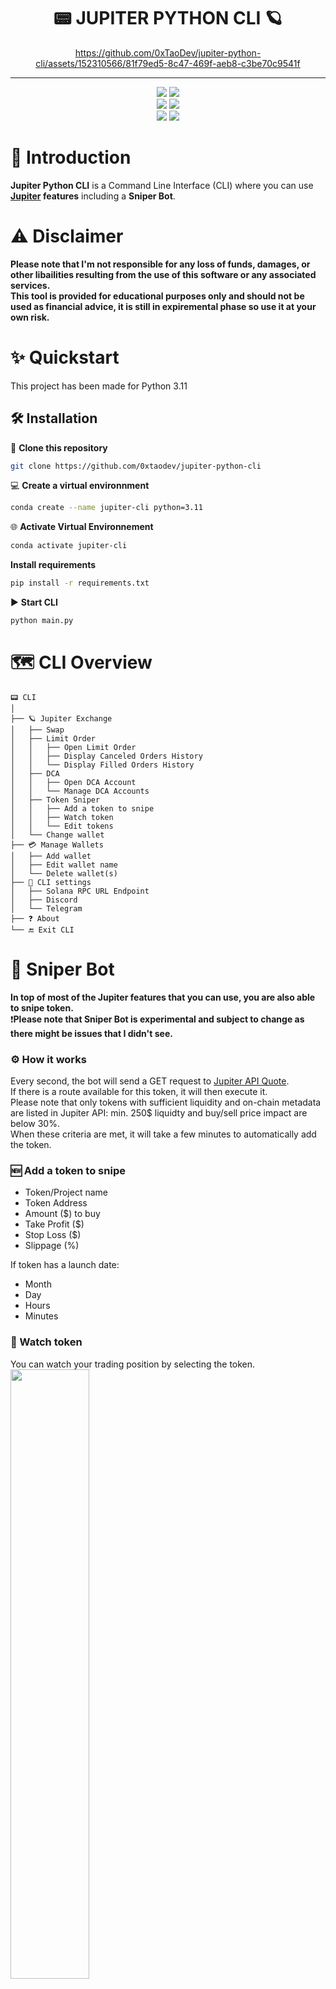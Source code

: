 <div align="center">
    <h1>📟 JUPITER PYTHON CLI 🪐</h1>

https://github.com/0xTaoDev/jupiter-python-cli/assets/152310566/81f79ed5-8c47-469f-aeb8-c3be70c9541f

</div>

---

<p align="center">
    <img src="https://img.shields.io/github/stars/0xtaodev/jupiter-python-cli">
    <img src="https://img.shields.io/github/forks/0xtaodev/jupiter-python-cli">
    <br>
    <img src="https://img.shields.io/github/issues/0xtaodev/jupiter-python-cli">
    <img src="https://img.shields.io/github/issues-closed/0xtaodev/jupiter-python-cli">
    <br>
    <img src="https://img.shields.io/github/languages/top/0xtaodev/jupiter-python-cli">
    <img src="https://img.shields.io/github/last-commit/0xtaodev/jupiter-python-cli">
    <br>
</p>

# 📖 Introduction
**Jupiter Python CLI** is a Command Line Interface (CLI) where you can use **[Jupiter](https://jup.ag/) features** including a **Sniper Bot**.<br>

# ⚠️ Disclaimer
**Please note that I'm not responsible for any loss of funds, damages, or other libailities resulting from the use of this software or any associated services.<br>
This tool is provided for educational purposes only and should not be used as financial advice, it is still in expiremental phase so use it at your own risk.**

# ✨ Quickstart

This project has been made for Python 3.11

## 🛠️ Installation

💾 **Clone this repository**
```sh
git clone https://github.com/0xtaodev/jupiter-python-cli
```
💻 **Create a virtual environnment**
```sh
conda create --name jupiter-cli python=3.11

```
🌐 **Activate Virtual Environnement**
```sh
conda activate jupiter-cli
```

**Install requirements**
```sh
pip install -r requirements.txt
```

▶️ **Start CLI**
```sh
python main.py
```

# 🗺️ CLI Overview
```
📟 CLI
│
├── 🪐 Jupiter Exchange
│   ├── Swap
│   ├── Limit Order
│   │   ├── Open Limit Order
│   │   ├── Display Canceled Orders History
│   │   └── Display Filled Orders History
│   ├── DCA
│   │   ├── Open DCA Account
│   │   └── Manage DCA Accounts
│   ├── Token Sniper
│   │   ├── Add a token to snipe
│   │   ├── Watch token
│   │   └── Edit tokens
│   └── Change wallet
├── 💳 Manage Wallets
│   ├── Add wallet
│   ├── Edit wallet name
│   └── Delete wallet(s)
├── 🔧 CLI settings
│   ├── Solana RPC URL Endpoint
│   ├── Discord
│   └── Telegram
├── ❓ About
└── 🔚 Exit CLI
```

# 🤖 Sniper Bot
**In top of most of the Jupiter features that you can use, you are also able to snipe token.**<br>
❗**Please note that Sniper Bot is experimental and subject to change as there might be issues that I didn't see.**

### ⚙️ How it works
Every second, the bot will send a GET request to [Jupiter API Quote](https://quote-api.jup.ag/v6/quote).<br>
If there is a route available for this token, it will then execute it.<br>
Please note that only tokens with sufficient liquidity and on-chain metadata are listed in Jupiter API: min. 250$ liquidty and buy/sell price impact are below 30%.<br>
When these criteria are met, it will take a few minutes to automatically add the token.<br>

### 🆕 Add a token to snipe
- Token/Project name
- Token Address
- Amount ($) to buy
- Take Profit ($)
- Stop Loss ($)
- Slippage (%)

If token has a launch date:
- Month
- Day
- Hours
- Minutes

### 🔭 Watch token
You can watch your trading position by selecting the token.<br>
<img src="https://github.com/0xTaoDev/jupiter-python-cli/blob/main/images/sniper_bot_watch.png?raw=true" width="50%" height="50%">

### ✍🏻 Edit tokens
You can modify token info as follow:
- Name
- Address
- Selected Wallet
- Buy Amount
- Take Profit
- Stop Loss
- Slippage
- Launch date
- Delete

# 🗨️ Q&A
### Where are my private keys?
*Your private keys are stored in `wallets.json`.*
### Is there any fees when swapping using CLI?
*There are no additional fees when performing swaps via the CLI; the costs should be the same as using the Jupiter UI.*
### Does sniper bot remains running if I close the CLI?
*If you close the CLI, the sniper bot will stop running.*
### Is it possible to swap any tokens?
*You can only swap tokens that are listed on Jupiter based on their criterias.*

# 🚨 Known bugs
### ImportError: sync_native from spl.token.instructions
1. Go to https://github.com/michaelhly/solana-py/tree/master/src/spl/token and download ```instructions.py```
2. In your packages folder, replace ```spl/token/instructions.py``` with the one you just downloaded.
### Sometimes 0.01 is added when typying numbers
### Invalid DCA Accounts listed (and cannot be deleted)
### ~~Discord Webhook or Telegram API not being added in `config.json`~~
### Duplicating menus when resizing the window
### Sniper Bot: it's taking 10-20 seconds to get real trade position info after a swap route is found and executed

# 📝 TO-DO
- [ ] Clean up code ⚡
- [ ] Add docstrings 📑
- [ ] Display tokens owned 🪙
- [ ] Favorite tokens displayed in first tokens for swap/limit orders/dca... ⭐
- [ ] Wallet Duplication detection
- [ ] Display message when swap failed (slippage error...)
- [ ] Disable swap / limits orders / etc, if not enough $SOL to cover the tx fees
- [ ] Give possibility to exit current choice (swap, limit order, dca, donation...) 🏃🚪
- [ ] Adjust Wallets ID when one is deleted
- [ ] Bridge 🌉
- [ ] Perpetual 💸

# 🤝 Contributions
If you are interesting in contributing, fork the repository and submit a pull request in order to merge your improvements into the main repository.<br>
Contact me for any inquiry, I will reach you as soon as possible.<br>
[![Discord](https://img.shields.io/badge/Discord-%237289DA.svg?logo=discord&logoColor=white)](https://discord.gg/QxwPGcXDp7)
[![Twitter](https://img.shields.io/badge/Twitter-%231DA1F2.svg?logo=Twitter&logoColor=white)](https://twitter.com/_TaoDev_)

# 👑 Donations
This project doesn't include platform fees. If you find value in it and would like to support its development, your donations are greatly appreciated.<br>
You can donate through CLI in About menu.<br>
**SOLANA ADDRESS**
```sh
AyWu89SjZBW1MzkxiREmgtyMKxSkS1zVy8Uo23RyLphX
```
